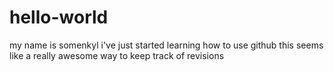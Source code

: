 # hello-world

my name is somenkyl
i've just started learning how to use github
this seems like a really awesome way to keep track of revisions
